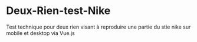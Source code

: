 # Deux-Rien-test-Nike
Test technique pour deux rien visant à reproduire une partie du stie nike sur mobile et desktop  via Vue.js
